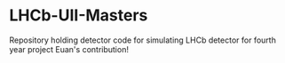 # LHCb-UII-Masters
Repository holding detector code for simulating LHCb detector for fourth year project
Euan's contribution!
